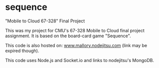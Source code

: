 sequence
========

"Mobile to Cloud 67-328" Final Project

This was my project for CMU's 67-328 Mobile to Cloud final project assignment.
It is based on the board-card game "Sequence".

This code is also hosted on: www.mallory.nodejitsu.com (link may be expired though).

This code uses Node.js and Socket.io and links to nodejitsu's MongoDB.
